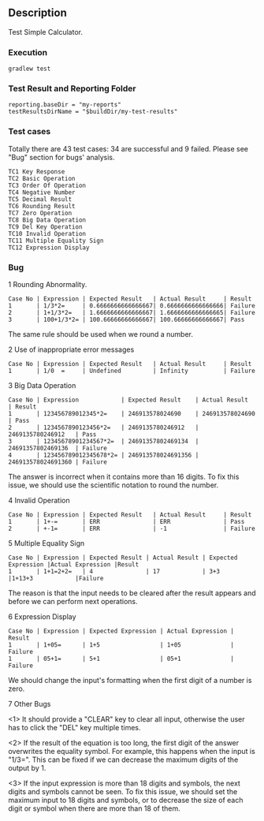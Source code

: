 ## Description
Test Simple Calculator.
### Execution
    gradlew test
### Test Result and Reporting Folder
    reporting.baseDir = "my-reports"
    testResultsDirName = "$buildDir/my-test-results"
### Test cases
Totally there are 43 test cases: 34 are successful and 9 failed. Please see "Bug" section for bugs' analysis.

    TC1 Key Response
    TC2 Basic Operation
    TC3 Order Of Operation
    TC4 Negative Number
    TC5 Decimal Result
    TC6 Rounding Result
    TC7 Zero Operation
    TC8 Big Data Operation
    TC9 Del Key Operation
    TC10 Invalid Operation
    TC11 Multiple Equality Sign
    TC12 Expression Display

### Bug
1 Rounding Abnormality.

    Case No | Expression | Expected Result   | Actual Result     | Result
    1       | 1/3*2=     | 0.6666666666666667| 0.6666666666666666| Failure
    2       | 1+1/3*2=   | 1.6666666666666667| 1.6666666666666665| Failure
    3       | 100+1/3*2= | 100.66666666666667| 100.66666666666667| Pass

The same rule should be used when we round a number.

2 Use of inappropriate error messages

    Case No | Expression | Expected Result   | Actual Result     | Result
    1       | 1/0  =     | Undefined         | Infinity          | Failure
    
3 Big Data Operation

    Case No | Expression            | Expected Result    | Actual Result      | Result
    1       | 123456789012345*2=    | 246913578024690    | 246913578024690    | Pass
    2       | 1234567890123456*2=   | 2469135780246912   | 2469135780246912   | Pass
    3       | 12345678901234567*2=  | 24691357802469134  | 24691357802469136  | Failure
    4       | 123456789012345678*2= | 246913578024691356 | 246913578024691360 | Failure

The answer is incorrect when it contains more than 16 digits. To fix this issue, we should use 
the scientific notation to round the number.

4 Invalid Operation

    Case No | Expression | Expected Result   | Actual Result     | Result
    1       | 1+-=       | ERR               | ERR               | Pass
    2       | +-1=       | ERR               | -1                | Failure
    
5 Multiple Equality Sign

    Case No | Expression | Expected Result | Actual Result | Expected Expression |Actual Expression |Result
    1       | 1+1=2+2=   | 4               | 17            | 3+3                 |1+13+3            |Failure
    
The reason is that the input needs to be cleared after the result appears and before we can perform next operations.

6 Expression Display

    Case No | Expression | Expected Expression | Actual Expression | Result
    1       | 1+05=      | 1+5                 | 1+05              | Failure
    1       | 05+1=      | 5+1                 | 05+1              | Failure
    
We should change the input's formatting when the first digit of a number is zero.    

7 Other Bugs
  
<1> It should provide a "CLEAR" key to clear all input, otherwise the user has to click the "DEL" key multiple times.

<2> If the result of the equation is too long, the first digit of the answer overwrites the equality symbol.
 For example, this happens when the input is "1/3=". This can be fixed if we can decrease the maximum digits of the output by 1.

<3> If the input expression is more than 18 digits and symbols, the next digits and symbols cannot be seen. To fix this issue,
we should set the maximum input to 18 digits and symbols, or to decrease the size of each digit or symbol 
when there are more than 18 of them.



